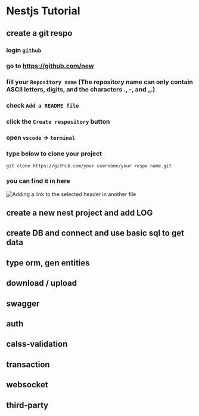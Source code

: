 # Nestjs Tutorial

## create a git respo
### login `github` 
### go to https://github.com/new
### fill your `Repository name` (The repository name can only contain ASCII letters, digits, and the characters ., -, and _.)
### check `Add a README file`
### click the `Create respository` button
### open `vscode` -> `terminal`

### type below to clone your project
```git clone https://github.com/your username/your respo name.git```

### you can find it in here
![Adding a link to the selected header in another file](files/public/gitclone.png)



## create a new nest project and add LOG
## create DB and connect and use basic sql to get data
## type orm, gen entities
## download / upload
## swagger
## auth
## calss-validation
## transaction
## websocket
## third-party
